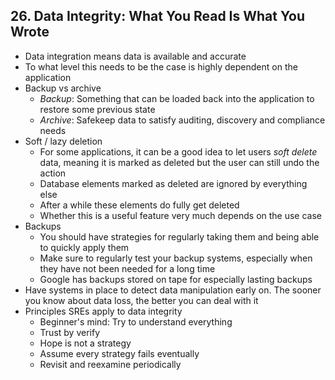 ## 26. Data Integrity: What You Read Is What You Wrote

- Data integration means data is available and accurate
- To what level this needs to be the case is highly dependent on the application
- Backup vs archive
    - *Backup*: Something that can be loaded back into the application to restore some previous state
    - *Archive*: Safekeep data to satisfy auditing, discovery and compliance needs
- Soft / lazy deletion
    - For some applications, it can be a good idea to let users *soft delete* data, meaning it is marked as deleted but the user can still undo the action
    - Database elements marked as deleted are ignored by everything else
    - After a while these elements do fully get deleted
    - Whether this is a useful feature very much depends on the use case
- Backups
    - You should have strategies for regularly taking them and being able to quickly apply them
    - Make sure to regularly test your backup systems, especially when they have not been needed for a long time
    - Google has backups stored on tape for especially lasting backups
- Have systems in place to detect data manipulation early on. The sooner you know about data loss, the better you can deal with it
- Principles SREs apply to data integrity
    - Beginner's mind: Try to understand everything
    - Trust by verify
    - Hope is not a strategy
    - Assume every strategy fails eventually
    - Revisit and reexamine periodically
